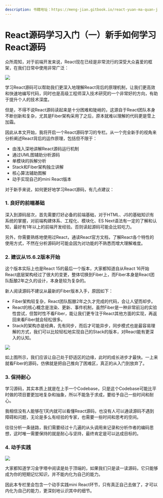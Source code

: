 ```yaml
---
description: 书籍地址：https://meng-jian.gitbook.io/react-yuan-ma-quan-jie/
---
```


# React源码学习入门（一）新手如何学习React源码

众所周知，对于前端开发来说，React现在已经是非常流行的深受大众喜爱的框架，在我们日常中使用非常广泛：

![](https://tva1.sinaimg.cn/large/e6c9d24egy1h5r7aazcn1j21ff0u0ad7.jpg)

学习React源码可以帮助我们更深入地理解React背后的原理机制，让我们更高效和快速地编写代码，同时也是高级工程师深入技术研究的一个非常好的方向，有助于提升个人的技术深度。

但是，不得不说React源码读起来是十分困难和陡峭的，这源自于React团队本身不断创新和复杂，尤其是Fiber架构采用了之后，原本就难以理解的代码更是雪上加霜。

因此从本文开始，我将开启一个React源码学习的专栏。从一个完全新手的视角来分析阐述React背后的运作原理，包括但不限于：

* 由浅入深地讲解React源码运行机制
* 通过UML图辅助分析源码
* 单模块的拆解分析
* Stack和Fiber架构独立讲解
* 核心算法辅助图解
* 动手实现自己的mini React版本

对于新手来说，如何更好地学习React源码，有几点建议：

### 1. 良好的前端基础

深入到源码层次，首先需要打好必备的前端基础，对于HTML、JS的基础知识有系统的掌握，对前端构建体系、工程化、模块化、ES Next语法有一定的了解和认知，最好有1年以上的前端开发经验。否则读起源码可能会比较吃力。

另外，你需要熟练地使用过React，通读React官方文档，了解React各个特性的使用方式，不然在分析源码时可能会因为对功能的不熟悉而增大理解难度。

### 2. 建议从15.6.2版本开始

这个版本实际上也是React 15的最后一个版本，大家都知道自从React 16开始React底层架构经过了很大的变更，整体切换到Fiber上，而Fiber本身是React团队酝酿2年之久的设计，本身是较为复杂的。

新人阅读源码不建议从最新的Fiber版本入手，原因如下：

* Fiber架构较复杂，React团队酝酿2年之久才完成的代码，会让人望而却步。
* React的核心概念是渲染、更新、事件机制，虽然Fiber是一种非常前沿的实验性尝试，但暂时性不看Fiber，能让我们更专注于React其他方面的实现，再返回来看Fiber就会轻松很多。
* Stack的架构亦是经典，先有同步，而后才可能异步，同步模式也是最容易理解的方式，我们可以比较轻松地实现自己的Stack的版本，对React能有更深入的认知。

![](https://tva1.sinaimg.cn/large/e6c9d24egy1h5r7ac8350j20zu0kkgnk.jpg)

如上图所示，我们应该让自己处于舒适区的边缘，此时的成长进步才最快。一上来就看Fiber的源码，仿佛就是把自己推向了困难区，真正的从入门到放弃了。

### 3. 保持耐心

学习源码，其实本质上就是在上手一个Codebase，只是这个Codebase可能比平时做的项目要更加地复杂和抽象，所以不能急于求成，要给予自己一些时间和耐心。

我相信没有人能够在1天内就可以看懂React源码，也没有人可以通读源码不遇到障碍和问题，无论是多么有经验的专家，也需要一些时间和思考的空间。

往往分析一条链路，我们需要经过十几遍的从头调用来记录和分析作者的编码思想，这时唯一需要保持的就是耐心与坚持，最终肯定是可以达成目标的。

### 4. 动手实践

![](https://tva1.sinaimg.cn/large/e6c9d24egy1h5r7ad1xufj20fi0c03z0.jpg)

大家都知道学习金字塔中阅读是处于顶端的，如果我们只是读一读源码，它只能够成为你的短期记忆知识，并不能内化为自己的能力。

因此本专栏里会包含一个动手实践mini React环节，只有真正自己去做了，才可以内化为自己的能力，更深刻地认识其中的细节。
